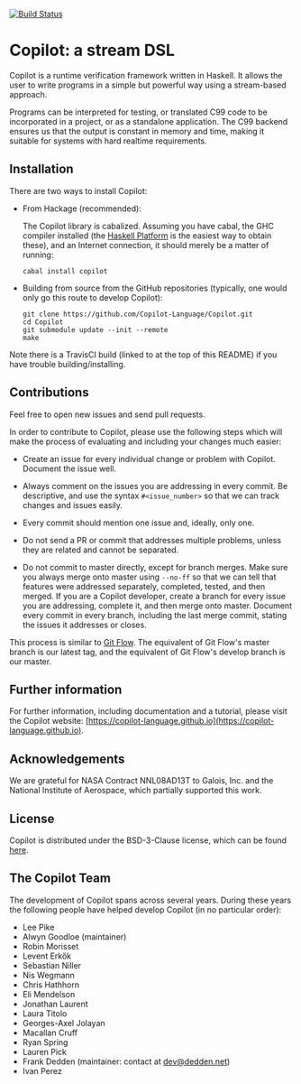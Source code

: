 [![Build Status](https://travis-ci.org/Copilot-Language/Copilot.svg?branch=master)](https://travis-ci.org/Copilot-Language/Copilot)

# Copilot: a stream DSL
Copilot is a runtime verification framework written in Haskell. It allows the
user to write programs in a simple but powerful way using a stream-based
approach.

Programs can be interpreted for testing, or translated C99 code to be
incorporated in a project, or as a standalone application. The C99 backend
ensures us that the output is constant in memory and time, making it suitable
for systems with hard realtime requirements.


## Installation
There are two ways to install Copilot:

* From Hackage (recommended):

  The Copilot library is cabalized. Assuming you have cabal, the GHC
  compiler installed (the
  [Haskell Platform](http://hackage.haskell.org/platform/) is the easiest way
  to obtain these), and an Internet connection, it should merely be a matter of running:

      cabal install copilot

* Building from source from the GitHub repositories (typically, one would only
  go this route to develop Copilot):

      git clone https://github.com/Copilot-Language/Copilot.git
      cd Copilot
      git submodule update --init --remote
      make

Note there is a TravisCI build (linked to at the top of this README) if you
have trouble building/installing.


## Contributions
Feel free to open new issues and send pull requests.

In order to contribute to Copilot, please use the following steps which will
make the process of evaluating and including your changes much easier:

* Create an issue for every individual change or problem with Copilot. Document
  the issue well.

* Always comment on the issues you are addressing in every commit. Be
  descriptive, and use the syntax `#<issue_number>` so that we can track
  changes and issues easily.

* Every commit should mention one issue and, ideally, only one.

* Do not send a PR or commit that addresses multiple problems, unless they are
  related and cannot be separated.

* Do not commit to master directly, except for branch merges. Make sure you
  always merge onto master using `--no-ff` so that we can tell that features
  were addressed separately, completed, tested, and then merged.  If you are a
  Copilot developer, create a branch for every issue you are addressing, complete
  it, and then merge onto master. Document every commit in every branch,
  including the last merge commit, stating the issues it addresses or closes.

This process is similar to [Git
Flow](http://nvie.com/posts/a-successful-git-branching-model/). The equivalent
of Git Flow's master branch is our latest tag, and the equivalent of Git Flow's
develop branch is our master.


## Further information
For further information, including documentation and a tutorial, please visit
the Copilot website:
[https://copilot-language.github.io](https://copilot-language.github.io).


## Acknowledgements
We are grateful for NASA Contract NNL08AD13T to Galois, Inc. and the National
Institute of Aerospace, which partially supported this work.


## License
Copilot is distributed under the BSD-3-Clause license, which can be found
[here](https://raw.githubusercontent.com/Copilot-Language/Copilot/master/LICENSE).


## The Copilot Team
The development of Copilot spans across several years. During these years
the following people have helped develop Copilot (in no particular order):

* Lee Pike
* Alwyn Goodloe (maintainer)
* Robin Morisset
* Levent Erkők
* Sebastian Niller
* Nis Wegmann
* Chris Hathhorn
* Eli Mendelson
* Jonathan Laurent
* Laura Titolo
* Georges-Axel Jolayan
* Macallan Cruff
* Ryan Spring
* Lauren Pick
* Frank Dedden (maintainer: contact at dev@dedden.net)
* Ivan Perez
